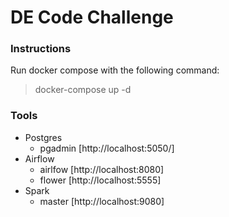 # DE Code Challenge

### Instructions

Run docker compose with the following command:

> docker-compose up -d

### Tools

- Postgres
    - pgadmin [http://localhost:5050/]
- Airflow
    - airlfow [http://localhost:8080]
    - flower [http://localhost:5555]
- Spark
    - master [http://localhost:9080]